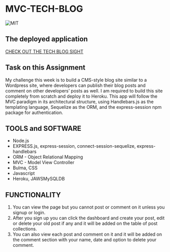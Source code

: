 # MVC-TECH-BLOG
![MIT](https://img.shields.io/github/license/Alma-Dev914/MVC-TECH-BLOG)

## The deployed application
[CHECK OUT THE TECH BLOG SIGHT ](https://mysterious-brook-54092.herokuapp.com/)
## Task on this Assignment

My challenge this week is to build a CMS-style blog site similar to a Wordpress site, where developers can publish their blog posts and comment on other developers’ posts as well. I am required to build this site completely from scratch and deploy it to Heroku. This app will follow the MVC paradigm in its architectural structure, using Handlebars.js as the templating language, Sequelize as the ORM, and the express-session npm package for authentication.

## TOOLS and SOFTWARE

* Node.js
* EXPRESS.js, express-session, connect-session-sequelize, express-handlebars
* ORM - Object Relational Mapping
* MVC - Model View Controller
* Bulma,  CSS
* Javascript
* Heroku, JAWSMySQLDB

## FUNCTIONALITY

1. You can view the page but you cannot post or comment on it unless you signup or login.
2. After you sign up you can click the dashboard and create your post, edit or delete your old post if any and it will be added on the table of post collections.
3. You can also view each post and comment on it and it will be added on the comment section with your name, date and option to delete your comment.
